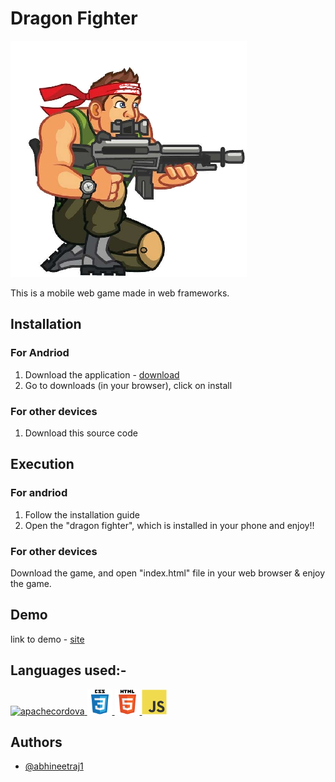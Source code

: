 
# Dragon Fighter

![Logo](down.png)

This is a mobile web game made in web frameworks.



## Installation

### For Andriod
1) Download the application - [download]("dragon.apk")
2) Go to downloads (in your browser), click on install

### For other devices
1) Download this source code

## Execution

### For andriod
1) Follow the installation guide
2) Open the "dragon fighter", which is installed in your phone and enjoy!!

### For other devices
 Download the game, and open "index.html" file in your web browser & enjoy the game.

## Demo
link to demo - [site](https://abhineetraj1.github.io/dragon-fighter/)


## Languages used:-
<p align="left"> <a href="https://cordova.apache.org/" target="_blank" rel="noreferrer"> <img src="https://www.vectorlogo.zone/logos/apache_cordova/apache_cordova-icon.svg" alt="apachecordova" width="40" height="40"/> </a> <a href="https://www.w3schools.com/css/" target="_blank" rel="noreferrer"> <img src="https://raw.githubusercontent.com/devicons/devicon/master/icons/css3/css3-original-wordmark.svg" alt="css3" width="40" height="40"/> </a> <a href="https://www.w3.org/html/" target="_blank" rel="noreferrer"> <img src="https://raw.githubusercontent.com/devicons/devicon/master/icons/html5/html5-original-wordmark.svg" alt="html5" width="40" height="40"/> </a> <a href="https://developer.mozilla.org/en-US/docs/Web/JavaScript" target="_blank" rel="noreferrer"> <img src="https://raw.githubusercontent.com/devicons/devicon/master/icons/javascript/javascript-original.svg" alt="javascript" width="40" height="40"/> </a> </p>

## Authors
- [@abhineetraj1](https://www.github.com/abhineetraj1)
